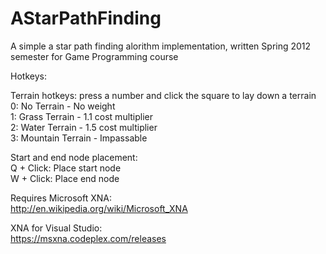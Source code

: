 AStarPathFinding
================
A simple a star path finding alorithm implementation, written Spring 2012 semester for Game Programming course 

Hotkeys:

Terrain hotkeys: press a number and click the square to lay down a terrain  
0: No Terrain - No weight  
1: Grass Terrain - 1.1 cost multiplier  
2: Water Terrain - 1.5 cost multiplier  
3: Mountain Terrain - Impassable  

Start and end node placement:  
Q + Click: Place start node  
W + Click: Place end node  

Requires Microsoft XNA:  
http://en.wikipedia.org/wiki/Microsoft_XNA

XNA for Visual Studio:  
https://msxna.codeplex.com/releases

